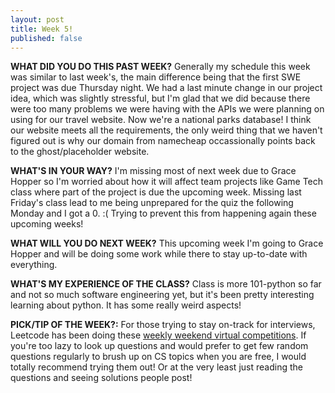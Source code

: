 ```yaml
---
layout: post
title: Week 5!
published: false
---
```


**WHAT DID YOU DO THIS PAST WEEK?** Generally my schedule this week was similar to last week's, the main difference being that the first SWE project was due Thursday night. We had a last minute change in our project idea, which was slightly stressful, but I'm glad that we did because there were too many problems we were having with the APIs we were planning on using for our travel website. Now we're a national parks database! I think our website meets all the requirements, the only weird thing that we haven't figured out is why our domain from namecheap occassionally points back to the ghost/placeholder website.

**WHAT'S IN YOUR WAY?** I'm missing most of next week due to Grace Hopper so I'm worried about how it will affect team projects like Game Tech class where part of the project is due the upcoming week. Missing last Friday's class lead to me being unprepared for the quiz the following Monday and I got a 0. :( Trying to prevent this from happening again these upcoming weeks!

**WHAT WILL YOU DO NEXT WEEK?** This upcoming week I'm going to Grace Hopper and will be doing some work while there to stay up-to-date with everything.

**WHAT'S MY EXPERIENCE OF THE CLASS?** Class is more 101-python so far and not so much software engineering yet, but it's been pretty interesting learning about python. It has some really weird aspects!

**PICK/TIP OF THE WEEK?:** For those trying to stay on-track for interviews, Leetcode has been doing these [weekly weekend virtual competitions](https://leetcode.com/contest/). If you're too lazy to look up questions and would prefer to get few random questions regularly to brush up on CS topics when you are free, I would totally recommend trying them out! Or at the very least just reading the questions and seeing solutions people post!
